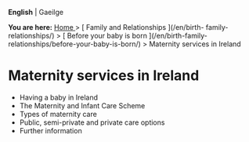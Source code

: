 **English** |  Gaeilge 

**You are here:** [ Home ](/en/) > [ Family and Relationships ](/en/birth-
family-relationships/) > [ Before your baby is born ](/en/birth-family-
relationships/before-your-baby-is-born/) > Maternity services in Ireland

#  Maternity services in Ireland

  * Having a baby in Ireland 
  * The Maternity and Infant Care Scheme 
  * Types of maternity care 
  * Public, semi-private and private care options 
  * Further information 
